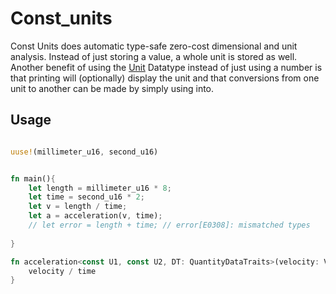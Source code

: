 # Const_units

Const Units does automatic type-safe zero-cost dimensional and unit analysis.
Instead of just storing a value, a whole unit is stored as well.
Another benefit of using the [Unit](TODO) Datatype instead of just using a number is that printing will (optionally) display the unit and that conversions from one unit to another can be made by simply using into.

## Usage

```rust

uuse!(millimeter_u16, second_u16)


fn main(){
    let length = millimeter_u16 * 8;
    let time = second_u16 * 2;
    let v = length / time;
    let a = acceleration(v, time);
    // let error = length + time; // error[E0308]: mismatched types
    
}

fn acceleration<const U1, const U2, DT: QuantityDataTraits>(velocity: Velocity<U1, DT>, time: Time<U2, DT>) -> Acceleration<{U1.div(U2)}, DT>{
    velocity / time
}

```